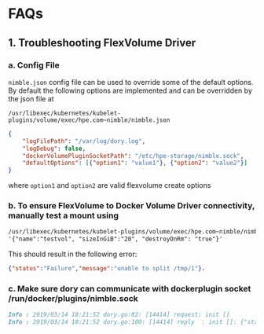 # FAQs

## 1. Troubleshooting FlexVolume Driver

### a. Config File

`nimble.json` config file can be used to override some of the default options.
By default the following options are implemented and can be overridden by the json file at

`/usr/libexec/kubernetes/kubelet-plugins/volume/exec/hpe.com~nimble/nimble.json`

```json
{
    "logFilePath": "/var/log/dory.log",
    "logDebug": false,
    "dockerVolumePluginSocketPath": "/etc/hpe-storage/nimble.sock",
    "defaultOptions": [{"option1": "value1"}, {"option2": "value2"}]
}
```

where `option1` and `option2` are valid flexvolume create options

### b. To ensure FlexVolume to Docker Volume Driver connectivity, manually test a mount using

```markdown
/usr/libexec/kubernetes/kubelet-plugins/volume/exec/hpe.com~nimble/nimble mount /tmp/1
'{"name":"testvol", "sizeInGiB":"20", "destroyOnRm": "true"}'
```

This should result in the following error:

```json
{"status":"Failure","message":"unable to split /tmp/1"}.
```

### c. Make sure dory can communicate with dockerplugin socket /run/docker/plugins/nimble.sock

```markdown
Info : 2019/03/14 18:21:52 dory.go:82: [14414] request: init []
Info : 2019/03/14 18:21:52 dory.go:100: [14414] reply  : init []: {"status":"Success","capabilities":{"attach":false}}
```
